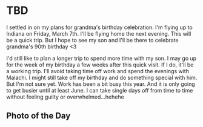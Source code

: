 # TBD

I settled in on my plans for grandma's birthday celebration. I'm flying up to Indiana on Friday, March 7th. I'll be flying home the next evening. This will be a quick trip. But I hope to see my son and I'll be there to celebrate grandma's 90th birthday <3

I'd still like to plan a longer trip to spend more time with my son. I may go up for the week of my birthday a few weeks after this quick visit. If I do, it'll be a working trip. I'll avoid taking time off work and spend the evenings with Malachi. I might still take off my birthday and do something special with him. But I'm not sure yet. Work has been a bit busy this year. And it is only going to get busier until at least June. I can take single days off from time to time without feeling guilty or overwhelmed...hehehe



## Photo of the Day

<!--@include: ../../../photos/photo-a-day/2025/02/06.md{3,}-->